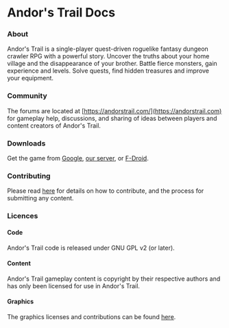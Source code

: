 # Andor's Trail Docs

### About

Andor's Trail is a single-player quest-driven roguelike fantasy dungeon crawler RPG with a powerful story. Uncover the truths about your home village and the disappearance of your brother. Battle fierce monsters, gain experience and levels. Solve quests, find hidden treasures and improve your equipment.

### Community

 The forums are located at [https://andorstrail.com/](https://andorstrail.com) for gameplay help, discussions, and sharing of ideas between players and content creators of Andor's Trail.

### Downloads

 Get the game from [Google](https://play.google.com/store/apps/details?id=com.gpl.rpg.AndorsTrail), [our server](https://andorstrail.com/), or [F-Droid](https://f-droid.org/packages/com.gpl.rpg.AndorsTrail/).

### Contributing

 Please read [here](https://andorstrail.com/viewtopic.php?f=6&t=4560) for details on how to contribute, and the process for submitting any content.

### Licences

#### Code

Andor's Trail code is released under GNU GPL v2 \(or later\).

#### Content

Andor's Trail gameplay content is copyright by their respective authors and has only been licensed for use in Andor's Trail.

#### Graphics

The graphics licenses and contributions can be found [here](https://github.com/AndorsTrailRelease/andors-trail/blob/master/gfxcontrib.md).


